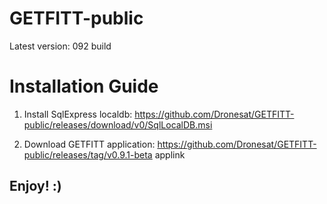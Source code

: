 # GETFITT-public
Latest version: 092 build

# Installation Guide

1) Install SqlExpress localdb: https://github.com/Dronesat/GETFITT-public/releases/download/v0/SqlLocalDB.msi

2) Download GETFITT application: https://github.com/Dronesat/GETFITT-public/releases/tag/v0.9.1-beta applink

## Enjoy! :) 



